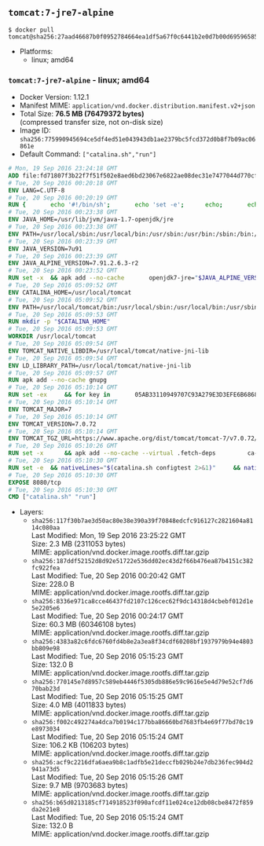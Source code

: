 ## `tomcat:7-jre7-alpine`

```console
$ docker pull tomcat@sha256:27aad46687b0f0952784664ea1df5a67f0c6441b2e0d7b00d69596585683b4df
```

-	Platforms:
	-	linux; amd64

### `tomcat:7-jre7-alpine` - linux; amd64

-	Docker Version: 1.12.1
-	Manifest MIME: `application/vnd.docker.distribution.manifest.v2+json`
-	Total Size: **76.5 MB (76479372 bytes)**  
	(compressed transfer size, not on-disk size)
-	Image ID: `sha256:775990945694ce5df4ed51e043943db1ae2379bc5fcd372d0b8f7b09ac06861e`
-	Default Command: `["catalina.sh","run"]`

```dockerfile
# Mon, 19 Sep 2016 23:24:18 GMT
ADD file:fd71807f3b22f7f51f502e8aed6bd23067e6822ae08dec31e7477044d770cf48 in / 
# Tue, 20 Sep 2016 00:20:18 GMT
ENV LANG=C.UTF-8
# Tue, 20 Sep 2016 00:20:19 GMT
RUN { 		echo '#!/bin/sh'; 		echo 'set -e'; 		echo; 		echo 'dirname "$(dirname "$(readlink -f "$(which javac || which java)")")"'; 	} > /usr/local/bin/docker-java-home 	&& chmod +x /usr/local/bin/docker-java-home
# Tue, 20 Sep 2016 00:23:38 GMT
ENV JAVA_HOME=/usr/lib/jvm/java-1.7-openjdk/jre
# Tue, 20 Sep 2016 00:23:38 GMT
ENV PATH=/usr/local/sbin:/usr/local/bin:/usr/sbin:/usr/bin:/sbin:/bin:/usr/lib/jvm/java-1.7-openjdk/jre/bin:/usr/lib/jvm/java-1.7-openjdk/bin
# Tue, 20 Sep 2016 00:23:39 GMT
ENV JAVA_VERSION=7u91
# Tue, 20 Sep 2016 00:23:39 GMT
ENV JAVA_ALPINE_VERSION=7.91.2.6.3-r2
# Tue, 20 Sep 2016 00:23:52 GMT
RUN set -x 	&& apk add --no-cache 		openjdk7-jre="$JAVA_ALPINE_VERSION" 	&& [ "$JAVA_HOME" = "$(docker-java-home)" ]
# Tue, 20 Sep 2016 05:09:52 GMT
ENV CATALINA_HOME=/usr/local/tomcat
# Tue, 20 Sep 2016 05:09:52 GMT
ENV PATH=/usr/local/tomcat/bin:/usr/local/sbin:/usr/local/bin:/usr/sbin:/usr/bin:/sbin:/bin:/usr/lib/jvm/java-1.7-openjdk/jre/bin:/usr/lib/jvm/java-1.7-openjdk/bin
# Tue, 20 Sep 2016 05:09:53 GMT
RUN mkdir -p "$CATALINA_HOME"
# Tue, 20 Sep 2016 05:09:53 GMT
WORKDIR /usr/local/tomcat
# Tue, 20 Sep 2016 05:09:54 GMT
ENV TOMCAT_NATIVE_LIBDIR=/usr/local/tomcat/native-jni-lib
# Tue, 20 Sep 2016 05:09:54 GMT
ENV LD_LIBRARY_PATH=/usr/local/tomcat/native-jni-lib
# Tue, 20 Sep 2016 05:09:57 GMT
RUN apk add --no-cache gnupg
# Tue, 20 Sep 2016 05:10:14 GMT
RUN set -ex 	&& for key in 		05AB33110949707C93A279E3D3EFE6B686867BA6 		07E48665A34DCAFAE522E5E6266191C37C037D42 		47309207D818FFD8DCD3F83F1931D684307A10A5 		541FBE7D8F78B25E055DDEE13C370389288584E7 		61B832AC2F1C5A90F0F9B00A1C506407564C17A3 		713DA88BE50911535FE716F5208B0AB1D63011C7 		79F7026C690BAA50B92CD8B66A3AD3F4F22C4FED 		9BA44C2621385CB966EBA586F72C284D731FABEE 		A27677289986DB50844682F8ACB77FC2E86E29AC 		A9C5DF4D22E99998D9875A5110C01C5A2F6059E7 		DCFD35E0BF8CA7344752DE8B6FB21E8933C60243 		F3A04C595DB5B6A5F1ECA43E3B7BBB100D811BBE 		F7DA48BB64BCB84ECBA7EE6935CD23C10D498E23 	; do 		gpg --keyserver ha.pool.sks-keyservers.net --recv-keys "$key"; 	done
# Tue, 20 Sep 2016 05:10:14 GMT
ENV TOMCAT_MAJOR=7
# Tue, 20 Sep 2016 05:10:14 GMT
ENV TOMCAT_VERSION=7.0.72
# Tue, 20 Sep 2016 05:10:14 GMT
ENV TOMCAT_TGZ_URL=https://www.apache.org/dist/tomcat/tomcat-7/v7.0.72/bin/apache-tomcat-7.0.72.tar.gz
# Tue, 20 Sep 2016 05:10:26 GMT
RUN set -x 		&& apk add --no-cache --virtual .fetch-deps 		ca-certificates 		tar 		openssl 	&& wget -O tomcat.tar.gz "$TOMCAT_TGZ_URL" 	&& wget -O tomcat.tar.gz.asc "$TOMCAT_TGZ_URL.asc" 	&& gpg --batch --verify tomcat.tar.gz.asc tomcat.tar.gz 	&& tar -xvf tomcat.tar.gz --strip-components=1 	&& rm bin/*.bat 	&& rm tomcat.tar.gz* 		&& nativeBuildDir="$(mktemp -d)" 	&& tar -xvf bin/tomcat-native.tar.gz -C "$nativeBuildDir" --strip-components=1 	&& apk add --no-cache --virtual .native-build-deps 		apr-dev 		gcc 		libc-dev 		make 		"openjdk${JAVA_VERSION%%[-~bu]*}"="$JAVA_ALPINE_VERSION" 		openssl-dev 	&& ( 		export CATALINA_HOME="$PWD" 		&& cd "$nativeBuildDir/native" 		&& ./configure 			--libdir="$TOMCAT_NATIVE_LIBDIR" 			--prefix="$CATALINA_HOME" 			--with-apr="$(which apr-1-config)" 			--with-java-home="$(docker-java-home)" 			--with-ssl=yes 		&& make -j$(getconf _NPROCESSORS_ONLN) 		&& make install 	) 	&& runDeps="$( 		scanelf --needed --nobanner --recursive "$TOMCAT_NATIVE_LIBDIR" 			| awk '{ gsub(/,/, "\nso:", $2); print "so:" $2 }' 			| sort -u 			| xargs -r apk info --installed 			| sort -u 	)" 	&& apk add --virtual .tomcat-native-rundeps $runDeps 	&& apk del .fetch-deps .native-build-deps 	&& rm -rf "$nativeBuildDir" 	&& rm bin/tomcat-native.tar.gz
# Tue, 20 Sep 2016 05:10:30 GMT
RUN set -e 	&& nativeLines="$(catalina.sh configtest 2>&1)" 	&& nativeLines="$(echo "$nativeLines" | grep 'Apache Tomcat Native')" 	&& nativeLines="$(echo "$nativeLines" | sort -u)" 	&& if ! echo "$nativeLines" | grep 'INFO: Loaded APR based Apache Tomcat Native library' >&2; then 		echo >&2 "$nativeLines"; 		exit 1; 	fi
# Tue, 20 Sep 2016 05:10:30 GMT
EXPOSE 8080/tcp
# Tue, 20 Sep 2016 05:10:30 GMT
CMD ["catalina.sh" "run"]
```

-	Layers:
	-	`sha256:117f30b7ae3d50ac80e38e390a39f70848edcfc916127c2821604a8114c080aa`  
		Last Modified: Mon, 19 Sep 2016 23:25:22 GMT  
		Size: 2.3 MB (2311053 bytes)  
		MIME: application/vnd.docker.image.rootfs.diff.tar.gzip
	-	`sha256:187ddf52152d8d92e51722e536dd02ec43d2f66b476ea87b4151c382fc922fea`  
		Last Modified: Tue, 20 Sep 2016 00:20:42 GMT  
		Size: 228.0 B  
		MIME: application/vnd.docker.image.rootfs.diff.tar.gzip
	-	`sha256:8336e971ca8cce46437fd2107c126cec62f9dc14318d4cbebf012d1e5e2205e6`  
		Last Modified: Tue, 20 Sep 2016 00:24:17 GMT  
		Size: 60.3 MB (60346108 bytes)  
		MIME: application/vnd.docker.image.rootfs.diff.tar.gzip
	-	`sha256:4383a82c6fdc6760fd4b8e2a3ea8f34cdf60208bf1937979b94e4803bb809e98`  
		Last Modified: Tue, 20 Sep 2016 05:15:23 GMT  
		Size: 132.0 B  
		MIME: application/vnd.docker.image.rootfs.diff.tar.gzip
	-	`sha256:770145e7d8957c589eb4446f5305db886e59c9616e5e4d79e52cf7d670bab23d`  
		Last Modified: Tue, 20 Sep 2016 05:15:25 GMT  
		Size: 4.0 MB (4011833 bytes)  
		MIME: application/vnd.docker.image.rootfs.diff.tar.gzip
	-	`sha256:f002c492274a4dca7b0194c177bba86660bd7683fb4e69f77bd70c19e8973034`  
		Last Modified: Tue, 20 Sep 2016 05:15:24 GMT  
		Size: 106.2 KB (106203 bytes)  
		MIME: application/vnd.docker.image.rootfs.diff.tar.gzip
	-	`sha256:acf9c2216dfa6aea9b8c1adfb5e21deccfb029b24e7db236fec904d2941a73d5`  
		Last Modified: Tue, 20 Sep 2016 05:15:26 GMT  
		Size: 9.7 MB (9703683 bytes)  
		MIME: application/vnd.docker.image.rootfs.diff.tar.gzip
	-	`sha256:b65d0213185cf714918523f090afcdf11e024ce12db08cbe8472f859da2e21e8`  
		Last Modified: Tue, 20 Sep 2016 05:15:24 GMT  
		Size: 132.0 B  
		MIME: application/vnd.docker.image.rootfs.diff.tar.gzip

